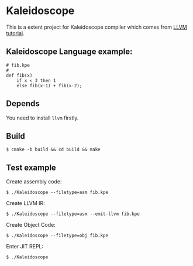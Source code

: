 # Kaleidoscope
This is a extent project for Kaleidoscope compiler which comes from [LLVM tutorial](https://llvm.org/docs/tutorial/MyFirstLanguageFrontend/index.html).

## Kaleidoscope Language example:
``` 
# fib.kpe
#
def fib(x)
    if x < 3 then 1
    else fib(x-1) + fib(x-2);
```

## Depends

You need to install `llvm` firstly.

## Build

`$ cmake -b build && cd build && make`

## Test example

Create assembly code:

`$ ./Kaleidoscope --filetype=asm fib.kpe`


Create LLVM IR:

`$ ./Kaleidoscope --filetype=asm --emit-llvm fib.kpe`


Create Object Code:

`$ ./Kaleidoscope --filetype=obj fib.kpe`

Enter JIT REPL:

`$ ./Kaleidoscope`


